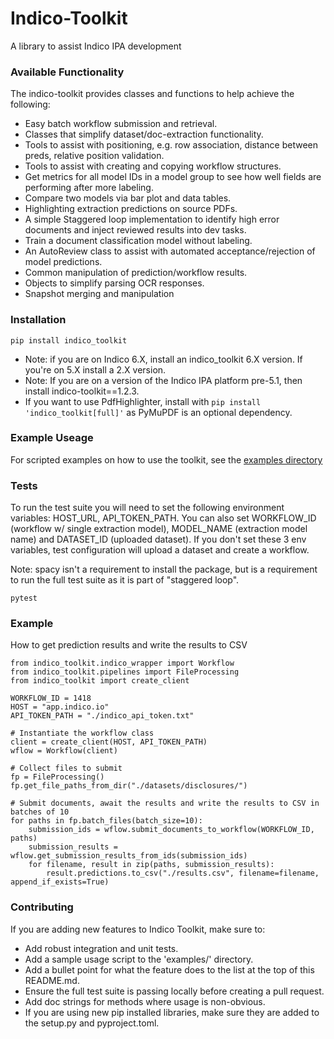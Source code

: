 # Indico-Toolkit

A library to assist Indico IPA development

### Available Functionality

The indico-toolkit provides classes and functions to help achieve the following:

* Easy batch workflow submission and retrieval.
* Classes that simplify dataset/doc-extraction functionality.
* Tools to assist with positioning, e.g. row association, distance between preds, relative position validation.
* Tools to assist with creating and copying workflow structures.
* Get metrics for all model IDs in a model group to see how well fields are performing after more labeling.
* Compare two models via bar plot and data tables.
* Highlighting extraction predictions on source PDFs.
* A simple Staggered loop implementation to identify high error documents and inject reviewed results into dev tasks.
* Train a document classification model without labeling.
* An AutoReview class to assist with automated acceptance/rejection of model predictions.
* Common manipulation of prediction/workflow results.
* Objects to simplify parsing OCR responses.
* Snapshot merging and manipulation

### Installation

```
pip install indico_toolkit
```

* Note: if you are on Indico 6.X, install an indico_toolkit 6.X version. If you're on 5.X install a 2.X version.
* Note: If you are on a version of the Indico IPA platform pre-5.1, then install indico-toolkit==1.2.3.
* If you want to use PdfHighlighter, install with `pip install 'indico_toolkit[full]'` as PyMuPDF is an optional dependency.

### Example Useage

For scripted examples on how to use the toolkit, see the [examples directory](https://github.com/IndicoDataSolutions/Indico-Solutions-Toolkit/tree/main/examples)

### Tests

To run the test suite you will need to set the following environment variables: HOST_URL, API_TOKEN_PATH.
You can also set WORKFLOW_ID (workflow w/ single extraction model), MODEL_NAME (extraction model name)
and DATASET_ID (uploaded dataset). If you don't set these 3 env variables, test configuration will
upload a dataset and create a workflow.

Note: spacy isn't a requirement to install the package, but is a requirement to run the full test suite
as it is part of "staggered loop".

```
pytest
```

### Example

How to get prediction results and write the results to CSV

```
from indico_toolkit.indico_wrapper import Workflow
from indico_toolkit.pipelines import FileProcessing
from indico_toolkit import create_client

WORKFLOW_ID = 1418
HOST = "app.indico.io"
API_TOKEN_PATH = "./indico_api_token.txt"

# Instantiate the workflow class
client = create_client(HOST, API_TOKEN_PATH)
wflow = Workflow(client)

# Collect files to submit
fp = FileProcessing()
fp.get_file_paths_from_dir("./datasets/disclosures/")

# Submit documents, await the results and write the results to CSV in batches of 10
for paths in fp.batch_files(batch_size=10):
    submission_ids = wflow.submit_documents_to_workflow(WORKFLOW_ID, paths)
    submission_results = wflow.get_submission_results_from_ids(submission_ids)
    for filename, result in zip(paths, submission_results):
        result.predictions.to_csv("./results.csv", filename=filename, append_if_exists=True)

```

### Contributing

If you are adding new features to Indico Toolkit, make sure to:

* Add robust integration and unit tests.
* Add a sample usage script to the 'examples/' directory.
* Add a bullet point for what the feature does to the list at the top of this README.md.
* Ensure the full test suite is passing locally before creating a pull request.
* Add doc strings for methods where usage is non-obvious.
* If you are using new pip installed libraries, make sure they are added to the setup.py and pyproject.toml.

